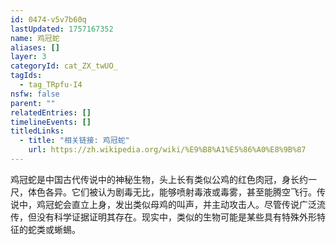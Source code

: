 ```yaml
---
id: 0474-v5v7b60q
lastUpdated: 1757167352
name: 鸡冠蛇
aliases: []
layer: 3
categoryId: cat_ZX_twUO_
tagIds:
  - tag_TRpfu-I4
nsfw: false
parent: ""
relatedEntries: []
timelineEvents: []
titledLinks:
  - title: "相关链接: 鸡冠蛇"
    url: https://zh.wikipedia.org/wiki/%E9%B8%A1%E5%86%A0%E8%9B%87
---
```


鸡冠蛇是中国古代传说中的神秘生物，头上长有类似公鸡的红色肉冠，身长约一尺，体色各异。它们被认为剧毒无比，能够喷射毒液或毒雾，甚至能腾空飞行。传说中，鸡冠蛇会直立上身，发出类似母鸡的叫声，并主动攻击人。尽管传说广泛流传，但没有科学证据证明其存在。现实中，类似的生物可能是某些具有特殊外形特征的蛇类或蜥蜴。
